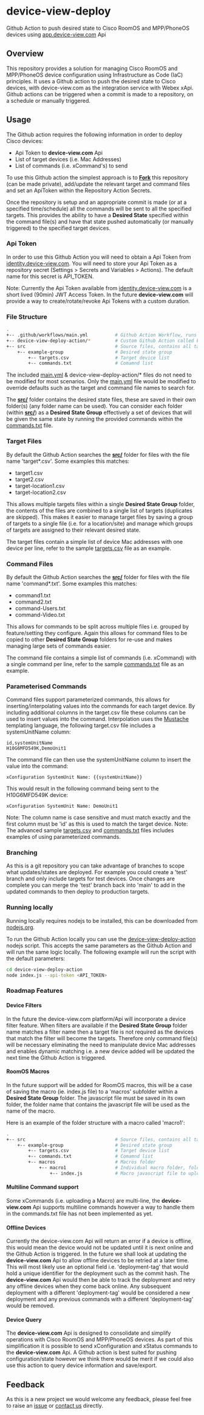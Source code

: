 # device-view-deploy
Github Action to push desired state to Cisco RoomOS and MPP/PhoneOS devices using [app.device-view.com](https://app.device-view.com) Api

## Overview

This repository provides a solution for managing Cisco RoomOS and MPP/PhoneOS device configuration using Infrastructure as Code (IaC) principles.
It uses a Github action to push the desired state to Cisco devices, with device-view.com as the integration service with Webex xApi.
Github actions can be triggered when a commit is made to a repository, on a schedule or manually triggered.

## Usage

The Github action requires the following information in order to deploy Cisco devices:

* Api Token to **device-view.com** Api
* List of target devices (i.e. Mac Addresses)
* List of commands (i.e. xCommand's) to send

To use this Github action the simplest approach is to **[Fork](../../fork)** this repository (can be made private), add/update the relevant target and command files and set an ApiToken within the Repository Action Secrets.

Once the repository is setup and an appropriate commit is made (or at a specified time/schedule) all the commands will be sent to all the specified targets.
This provides the ability to have a **Desired State** specified within the command file(s) and have that state pushed automatically (or manually triggered) to the specified target devices.

### Api Token

In order to use this Github Action you will need to obtain a Api Token from [identity.device-view.com](https://identity.device-view.com).
You will need to store your Api Token as a repository secret (Settings > Secrets and Variables > Actions).
The default name for this secret is API_TOKEN.

Note: Currently the Api Token available from [identity.device-view.com](https://identity.device-view.com) is a short lived (90min) JWT Access Token. In the future **device-view.com** will provide a way to create/rotate/revoke Api Tokens with a custom duration.

### File Structure

``` bash
.
+-- .github/workflows/main.yml          # Github Action Workflow, runs on repo commit
+-- device-view-deploy-action/*         # Custom Github Action called by main.yml
+-- src                                 # Source files, contains all target and command files
    +-- example-group                   # Desired state group
        +-- targets.csv                 # Target device list
        +-- commands.txt                # Comamnd list
```

The included [main.yml](.github/workflows/main.yml) & device-view-deploy-action/* files do not need to be modified for most scenarios.
Only the [main.yml](.github/workflows/main.yml) file would be modified to override defaults such as the target and command file names to search for.

The **[src/](src/)** folder contains the desired state files, these are saved in their own folder(s) (any folder name can be used).
You can consider each folder (within **[src/](src/)**) as a **Desired State Group** effectively a set of devices that will be given the same state by running the provided commands within the [commands.txt](src/test-group/commands.txt) file.

### Target Files

By default the Github Action searches the **[src/](src/)** folder for files with the file name 'target*.csv'. Some examples this matches:

* target1.csv
* target2.csv
* target-location1.csv
* target-location2.csv
 
This allows multiple targets files within a single **Desired State Group** folder, the contents of the files are combined to a single list of targets (duplicates are skipped).
This makes it easier to manage target files by saving a group of targets to a single file (i.e. for a location/site) and manage which groups of targets are assigned to their relevant desired state.

The target files contain a simple list of device Mac addresses with one device per line, refer to the sample [targets.csv](src/test-group/targets.csv) file as an example.

### Command Files

By default the Github Action searches the **[src/](src/)** folder for files with the file name 'command*.txt'. Some examples this matches:

* command1.txt
* command2.txt
* command-Users.txt
* command-Video.txt

This allows for commands to be split across multiple files i.e. grouped by feature/setting they configure.
Again this allows for command files to be copied to other **Desired State Group** folders for re-use and makes managing large sets of commands easier.

The command file contains a simple list of commands (i.e. xCommand) with a single command per line, refer to the sample [commands.txt](src/test-group/commands.txt) file as an example.

### Parameterised Commands

Command files support parameterized commands, this allows for inserting/interpolating values into the commands for each target device.
By including additional columns in the target.csv file these columns can be used to insert values into the command.
Interpolation uses the [Mustache](https://mustache.github.io/) templating language, the following target.csv file includes a systemUnitName column:

``` csv
id,systemUnitName
H10G6MFD549K,DemoUnit1
```

The command file can then use the systemUnitName column to insert the value into the command:

``` text
xConfiguration SystemUnit Name: {{systemUnitName}}
```

This would result in the following command being sent to the H10G6MFD549K device:

``` text
xConfiguration SystemUnit Name: DemoUnit1
```

Note: The column name is case sensitive and must match exactly and the first column must be 'id' as this is used to match the target device.
Note: The advanced sample [targets.csv](src/advanced-group/targets.csv) and [commands.txt](src/advanced-group/commands.txt) files includes examples of using parameterized commands.

### Branching

As this is a git repository you can take advantage of branches to scope what updates/states are deployed.
For example you could create a 'test' branch and only include targets for test devices.
Once changes are complete you can merge the 'test' branch back into 'main' to add in the updated commands to then deploy to production targets.

### Running locally

Running locally requires nodejs to be installed, this can be downloaded from [nodejs.org](https://nodejs.org/en/download/).

To run the Github Action locally you can use the [device-view-deploy-action](device-view-deploy-action) nodejs script.
This accepts the same parameters as the Github Action and will run the same logic locally.
The following example will run the script with the default parameters:

``` bash
cd device-view-deploy-action
node index.js --api-token <API_TOKEN>
```

### Roadmap Features

#### Device Filters
In the future the device-view.com platform/Api will incorporate a device filter feature.
When filters are available if the **Desired State Group** folder name matches a filter name then a target file is not required as the devices that match the filter will become the targets.
Therefore only command file(s) will be necessary eliminating the need to manipulate device Mac addresses and enables dynamic matching
i.e. a new device added will be updated the next time the Github Action is triggered.

#### RoomOS Macros
In the future support will be added for RoomOS macros, this will be a case of saving the macro (ie. index.js file) to a 'macros' subfolder within a **Desired State Group** folder.
The javascript file must be saved in its own folder, the folder name that contains the javascript file will be used as the name of the macro.

Here is an example of the folder structure with a macro called 'macro1':


``` bash
.
+-- src                                 # Source files, contains all target and command files
    +-- example-group                   # Desired state group
        +-- targets.csv                 # Target device list
        +-- commands.txt                # Comamnd list
        +-- macros                      # Macros folder
            +-- macro1                  # Individual macro folder, folder name is used as macro name
                +-- index.js            # Macro javascript file to upload to target RoomOS devices
```

#### Multiline Command support

Some xCommands (i.e. uploading a Macro) are multi-line, the **device-view.com** Api supports multiline commands however a way to handle them in the commands.txt file has not been implemented as yet.

#### Offline Devices
Currently the device-view.com Api will return an error if a device is offline, this would mean the device would not be updated until it is next online and the Github Action is triggered.
In the future we shall look at updating the **device-view.com** Api to allow offline devices to be retried at a later time.
This will most likely use an optional field i.e. 'deployment-tag' that would hold a unique identifier for the deployment such as the commit hash.
The **device-view.com** Api would then be able to track the deployment and retry any offline devices when they come back online.
Any subsequent deployment with a different 'deployment-tag' would be considered a new deployment and any previous commands with a different 'deployment-tag' would be removed.

#### Device Query

The **device-view.com** Api is designed to consolidate and simplify operations with Cisco RoomOS and MPP/PhoneOS devices.
As part of this simplification it is possible to send xConfiguration and xStatus commands to the **device-view.com** Api.
A Github action is best suited for pushing configuration/state however we think there would be merit if we could also use this action to query device information and save/export.

## Feedback
As this is a new project we would welcome any feedback, please feel free to raise an [issue](../../issues/new?title=Feedback&labels=enhancement) or [contact us](mailto:mail@unifiedfx.com?subject=Device-View-Deploy%20Feedback) directly.
